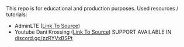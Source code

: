 This repo is for educational and production purposes.
Used resources / tutorials:
- AdminLTE ([Link To Source](https://adminlte.io/))  
- Youtube Dani Krossing ([Link To Source](https://www.youtube.com/watch?v=gCo6JqGMi30)) 
SUPPORT AVAILABLE IN [discord.gg/zzRYVxBSPt](https://discord.gg/zzRYVxBSPt)